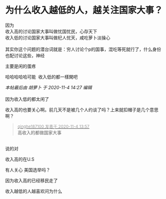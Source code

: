# 为什么收入越低的人，越关注国家大事？


因为<br />
收入高的讨论国家大事叫做忧国忧民，心存天下<br />
收入低的讨论国家大事叫做杞人忧天，咸吃萝卜淡操心<br />
<br />
其实你这个问题的潜台词就是：穷人讨论个p的国事，混吃等死就行了，什么身份也配讨论这些，神经

主要是闲的蛋疼

哈哈哈哈哈可能&nbsp;&nbsp;收入低的都一樣閑吧

<i class="pstatus"> 本帖最后由 胡萝卜 于 2020-11-4 14:27 编辑 </i><br />
<br />
因为收入低的都太闲了

收入高的也要关心啊。前几天不是被几个人约谈了吗？上来就扣帽子是几个意思啊？

<div class="quote"><blockquote><font size="2"><a href="https://www.hostloc.com/forum.php?mod=redirect&amp;goto=findpost&amp;pid=9401434&amp;ptid=762319" target="_blank"><font color="#999999">qinghe187100 发表于 2020-11-4 13:57</font></a></font><br />
高收入的都做国家大事</blockquote></div><br />
说的对<img src="static/image/smiley/default/lol.gif" smilieid="12" border="0" alt="" />

 收入高的在U.S 

有人关心 美国选举吗？

<img src="static/image/smiley/default/lol.gif" smilieid="12" border="0" alt="" />因为收入高的已经移民走了

收入越低的人越喜欢问为什么
